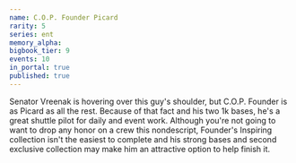 ```yaml
---
name: C.O.P. Founder Picard
rarity: 5
series: ent
memory_alpha:
bigbook_tier: 9
events: 10
in_portal: true
published: true
---
```


Senator Vreenak is hovering over this guy's shoulder, but C.O.P. Founder is as Picard as all the rest. Because of that fact and his two 1k bases, he's a great shuttle pilot for daily and event work. Although you're not going to want to drop any honor on a crew this nondescript, Founder's Inspiring collection isn't the easiest to complete and his strong bases and second exclusive collection may make him an attractive option to help finish it.
